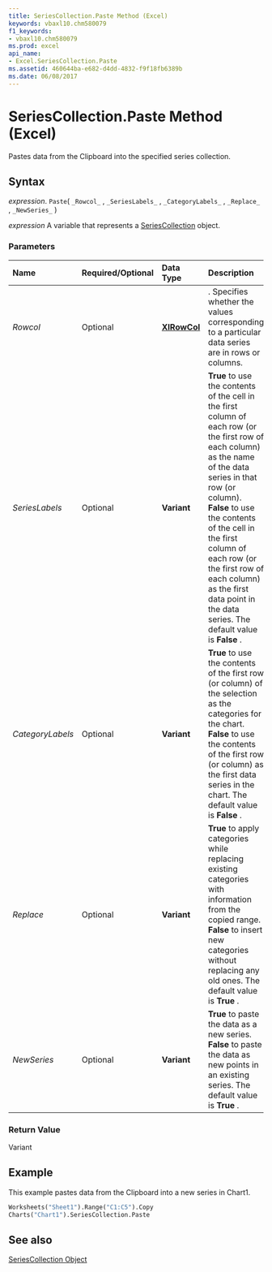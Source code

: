 ```yaml
---
title: SeriesCollection.Paste Method (Excel)
keywords: vbaxl10.chm580079
f1_keywords:
- vbaxl10.chm580079
ms.prod: excel
api_name:
- Excel.SeriesCollection.Paste
ms.assetid: 460644ba-e682-d4dd-4832-f9f18fb6389b
ms.date: 06/08/2017
---
```



# SeriesCollection.Paste Method (Excel)

Pastes data from the Clipboard into the specified series collection.


## Syntax

 _expression_. `Paste`( `_Rowcol_` , `_SeriesLabels_` , `_CategoryLabels_` , `_Replace_` , `_NewSeries_` )

 _expression_ A variable that represents a [SeriesCollection](./Excel.SeriesCollection.md) object.


### Parameters



|**Name**|**Required/Optional**|**Data Type**|**Description**|
|:-----|:-----|:-----|:-----|
| _Rowcol_|Optional| **[XlRowCol](Excel.XlRowCol.md)**|. Specifies whether the values corresponding to a particular data series are in rows or columns.|
| _SeriesLabels_|Optional| **Variant**| **True** to use the contents of the cell in the first column of each row (or the first row of each column) as the name of the data series in that row (or column). **False** to use the contents of the cell in the first column of each row (or the first row of each column) as the first data point in the data series. The default value is **False** .|
| _CategoryLabels_|Optional| **Variant**| **True** to use the contents of the first row (or column) of the selection as the categories for the chart. **False** to use the contents of the first row (or column) as the first data series in the chart. The default value is **False** .|
| _Replace_|Optional| **Variant**| **True** to apply categories while replacing existing categories with information from the copied range. **False** to insert new categories without replacing any old ones. The default value is **True** .|
| _NewSeries_|Optional| **Variant**| **True** to paste the data as a new series. **False** to paste the data as new points in an existing series. The default value is **True** .|

### Return Value

Variant


## Example

This example pastes data from the Clipboard into a new series in Chart1.


```vb
Worksheets("Sheet1").Range("C1:C5").Copy 
Charts("Chart1").SeriesCollection.Paste
```


## See also


[SeriesCollection Object](./Excel.SeriesCollection.md)

